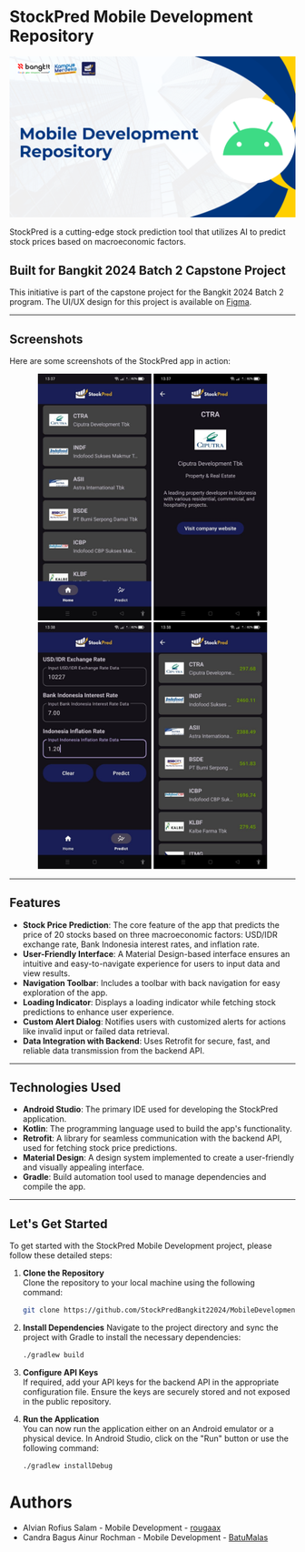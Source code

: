 # StockPred Mobile Development Repository

<img src="https://raw.githubusercontent.com/StockPredBangkit22024/asset/main/MobileDevelopment%20Cover.png" alt="Cloud Computing Cover" width="800">

StockPred is a cutting-edge stock prediction tool that utilizes AI to predict stock prices based on macroeconomic factors.

## Built for Bangkit 2024 Batch 2 Capstone Project
This initiative is part of the capstone project for the Bangkit 2024 Batch 2 program.
The UI/UX design for this project is available on [Figma](https://www.figma.com/design/9T7eOKJevGDkT3DXmuTUqA/StockPred-App?node-id=1-3&t=TFf3folQDXNbgEnZ-1).

---

## Screenshots
Here are some screenshots of the StockPred app in action:

<p align="center">
  <img src="assets/Home.png" alt="Home Screen" width="200">
  <img src="assets/Detail.png" alt="Detail Screen" width="200">
  <img src="assets/Predict.png" alt="Prediction Screen" width="200">
  <img src="assets/Result.png" alt="Result Screen" width="200">
</p>

---

## Features

- **Stock Price Prediction**: The core feature of the app that predicts the price of 20 stocks based on three macroeconomic factors: USD/IDR exchange rate, Bank Indonesia interest rates, and inflation rate.
- **User-Friendly Interface**: A Material Design-based interface ensures an intuitive and easy-to-navigate experience for users to input data and view results.
- **Navigation Toolbar**: Includes a toolbar with back navigation for easy exploration of the app.
- **Loading Indicator**: Displays a loading indicator while fetching stock predictions to enhance user experience.
- **Custom Alert Dialog**: Notifies users with customized alerts for actions like invalid input or failed data retrieval.
- **Data Integration with Backend**: Uses Retrofit for secure, fast, and reliable data transmission from the backend API.

---

## Technologies Used

- **Android Studio**: The primary IDE used for developing the StockPred application.
- **Kotlin**: The programming language used to build the app's functionality.
- **Retrofit**: A library for seamless communication with the backend API, used for fetching stock price predictions.
- **Material Design**: A design system implemented to create a user-friendly and visually appealing interface.
- **Gradle**: Build automation tool used to manage dependencies and compile the app.

---

## Let's Get Started
To get started with the StockPred Mobile Development project, please follow these detailed steps:

1. **Clone the Repository**  
   Clone the repository to your local machine using the following command:
   ```bash
   git clone https://github.com/StockPredBangkit22024/MobileDevelopment.git
   
2. **Install Dependencies**
   Navigate to the project directory and sync the project with Gradle to install the necessary dependencies:
   ```bash
   ./gradlew build

3. **Configure API Keys**  
   If required, add your API keys for the backend API in the appropriate configuration file. Ensure the keys are securely stored and not exposed in the public repository.

4. **Run the Application**  
   You can now run the application either on an Android emulator or a physical device. In Android Studio, click on the "Run" button or use the following command:
   ```bash
   ./gradlew installDebug

# Authors
- Alvian Rofius Salam - Mobile Development - [rougaax](https://github.com/rougaax)
- Candra Bagus Ainur Rochman - Mobile Development - [BatuMalas](https://github.com/BatuMalas)


